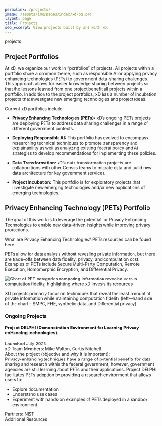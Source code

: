 ```yaml
---
permalink: /projects/
image: /assets/img/pages/index/xd-og.png
layout: page
title: Projects
seo_excerpt: View projects built by and with xD.
---
```

<section class="intro">
    <div class="grid-container">
        <div class="breadcrumb">projects</div>
        <h1>Project Portfolios</h1>
        <p>
          At xD, we organize our work in “portfolios” of projects. All projects within a portfolio share a common theme, such as responsible AI or applying privacy enhancing technologies (PETs) to government data-sharing challenges. This approach allows for easier knowledge sharing between projects so that the lessons learned from one project benefit all projects within a portfolio. In addition to the project portfolios, xD has a number of incubation projects that investigate new emerging technologies and project ideas.
        </p>
        <p>Current xD portfolios include:</p>
        <ul>
            <li>
              <p>
                <strong>Privacy Enhancing Technologies (PETs):</strong> xD’s ongoing PETs projects are deploying PETs to address data sharing challenges in a range of different government contexts.
              </p>
            </li>
            <li>
              <p>
                <strong>Deploying Responsible AI:</strong> This portfolio has evolved to encompass researching technical techniques to promote transparency and explainability as well as analyzing existing federal policy and AI strategies to develop recommendations for implementing these policies.
              </p>
            </li>
            <li>
              <p>
                <strong>Data Transformation:</strong> xD’s data transformation projects are collaborations with other Census teams to migrate data and build new data architecture for key government services.
              </p>
            </li>
            <li>
              <p>
                <strong>Project Incubation:</strong> This portfolio is for exploratory projects that investigate new emerging technologies and/or new applications of emerging technologies.
              </p>
            </li>
        </ul>
    </div>
</section>
<section class="projects-page">
  <div class="grid-container">
    <h2>Privacy Enhancing Technology (PETs) Portfolio</h2>
    <div>
      <p>The goal of this work is to leverage the potential for Privacy Enhancing Technologies to enable new data-driven insights while improving privacy protections.</p>
      <p>What are Privacy Enhancing Technologies? PETs resources can be found here.</p>
      <p>PETs allow for data analysis without revealing private information, but there are trade-offs between data fidelity, privacy, and computation cost. Examples of PETs include Secure Multi-Party Computation, Remote Execution, Homomorphic Encryption, and Differential Privacy.</p>
      <img class="portfolio-img" alt="Chart of PET categories comparing information revealed versus computation fidelity, highlighting where xD invests its resources" src="{{ site.baseurl }}/assets/img/projects/portfolios/pets-chart.jpg" />
      <p>XD projects primarily focus on techniques that reveal the least amount of private information while maintaining computation fidelity (left—hand side of the chart – SMPC, FHE, synthetic data, and Differential privacy).</p>
    </div>
  </div>
</section>

<section class="projects-page active-projects">
  <div class="grid-container">
    <h3>Ongoing Projects</h3>
    <h4>Project DELPHI (Demonstration Environment for Learning Privacy enHancIng technologies). </h4>
    <div class="project-data">Launched July 2023</div>
    <div class="project-data">xD Team Members: Mike Walton, Curtis Mitchell</div>
    <div class="project-data">About the project (objective and why it is important):</div>
    <div class="project-data description">Privacy-enhancing techniques have a range of potential benefits for data sharing and research within the federal government; however, government agencies are still learning about PETs and their applications. Project DELPHI facilitates PETs adoption by providing a research environment that allows users to:</div>
    <ul class="usa-list">
      <li>Explore documentation</li>
      <li>Understand use cases</li>
      <li>Experiment with hands-on examples of PETs deployed in a sandbox environment.</li>
    </ul>
    <div class="project-data">Partners: NIST</div>
    <div class="project-data">Additional Resources</div>
  </div>
</section>
<!--
<section class="projects-page active-projects">
  <div class="grid-container">
    <div class="breadcrumb">Select Projects</div>
    <div class="grid-row grid-gap-lg">
      {% assign site_projects = site.projects | where: "active", "true" %}
      {% for project in site_projects %}
        {% include components/project-card.html project=project %}
      {% endfor %}
    </div>
  </div>
</section>

<section class="projects-page all-projects">
  <div class="grid-container">
    <div class="breadcrumb">Previous Projects</div>
    <div class="grid-row grid-gap-lg">
      {% assign site_projects = site.projects | where: "active", "false" %}
      {% for project in site_projects %}
        {% include components/project-card.html project=project %}
      {% endfor %}
    </div>
  </div>
</section> -->
